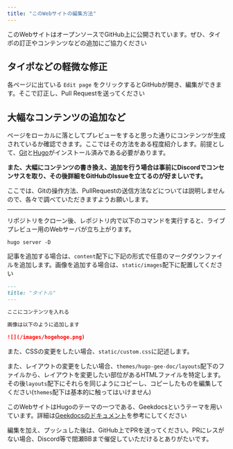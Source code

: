 ```yaml
---
title: "このWebサイトの編集方法"
---
```


このWebサイトはオープンソースでGitHub上に公開されています。ぜひ、タイポの訂正やコンテンツなどの追加にご協力ください

## タイポなどの軽微な修正
各ページに出ている `Edit page` をクリックするとGitHubが開き、編集ができます。そこで訂正し、Pull Requestを送ってください

## 大幅なコンテンツの追加など
ページをローカルに落としてプレビューをすると思った通りにコンテンツが生成されているか確認できます。ここではその方法をある程度紹介します。前提として、[Git](https://git-scm.com/)と[Hugo](https://gohugo.io/)がインストール済みである必要があります。

**また、大幅にコンテンツの書き換え、追加を行う場合は事前にDiscordでコンセンサスを取り、その後詳細をGitHubのIssueを立てるのが好ましいです。**

ここでは、Gitの操作方法、PullRequestの送信方法などについては説明しませんので、各々で調べていただきますようお願いします。

---

リポジトリをクローン後、レポジトリ内で以下のコマンドを実行すると、ライブプレビュー用のWebサーバが立ち上がります。

```
hugo server -D
```

記事を追加する場合は、`content`配下に下記の形式で任意のマークダウンファイルを追加します。画像を追加する場合は、`static/images`配下に配置してください

```md
---
title: "タイトル"
---

ここにコンテンツを入れる

画像は以下のように追加します

![](/images/hogehoge.png)

```

また、CSSの変更をしたい場合、`static/custom.css`に記述します。

また、レイアウトの変更をしたい場合、`themes/hugo-gee-doc/layouts`配下のファイルから、レイアウトを変更したい部位があるHTMLファイルを特定します。その後`layouts`配下にそれらを同じようにコピーし、コピーしたものを編集してください(`themes`配下は基本的に触ってはいけません)

このWebサイトはHugoのテーマの一つである、Geekdocsというテーマを用いています。詳細は[Geekdocsのドキュメント](https://geekdocs.de/usage/getting-started/)を参考にしてください


編集を加え、プッシュした後は、GitHub上でPRを送ってください。PRにレスがない場合、Discord等で間瀬BBまで催促していただけるとありがたいです。
